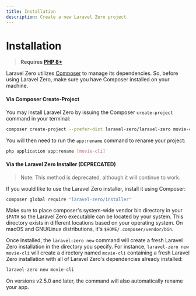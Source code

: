 ```yaml
---
title: Installation
description: Create a new Laravel Zero project
---
```


# Installation

> **Requires [PHP 8+](https://php.net/releases)**

Laravel Zero utilizes [Composer](https://getcomposer.org) to manage its dependencies. So, before using Laravel Zero, make sure you have Composer installed on your machine.

<a name="via-composer-create-project"></a>
#### Via Composer Create-Project

You may install Laravel Zero by issuing the Composer `create-project` command in your terminal:

```bash
composer create-project --prefer-dist laravel-zero/laravel-zero movie-cli
```

You will then need to run the `app:rename` command to rename your project:

```bash
php application app:rename [movie-cli]
```

<a name="via-the-laravel-zero-installer"></a>
#### Via the Laravel Zero Installer (DEPRECATED)

> Note: This method is deprecated, although it will continue to work.

If you would like to use the Laravel Zero installer, install it using Composer:

```bash
composer global require "laravel-zero/installer"
```

Make sure to place composer's system-wide vendor bin directory in your `$PATH` so the Laravel Zero executable can be located by your system. This directory exists in different locations based on your operating system. On macOS and GNU/Linux distributions, it's `$HOME/.composer/vendor/bin`.

Once installed, the `laravel-zero new` command will create a fresh Laravel Zero installation in the directory you specify. For instance, `laravel-zero new movie-cli` will create a directory named `movie-cli` containing a fresh Laravel Zero installation with all of Laravel Zero's dependencies already installed:

```bash
laravel-zero new movie-cli
```

On versions v2.5.0 and later, the command will also automatically rename your app.
